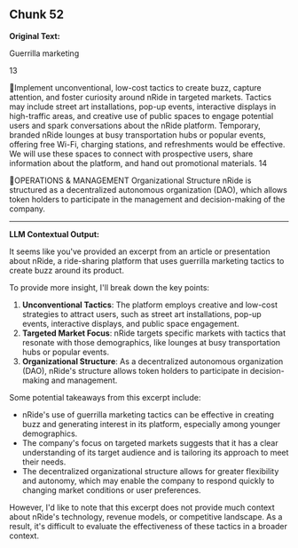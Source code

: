 ## Chunk 52

**Original Text:**

Guerrilla marketing

13

Implement unconventional, low-cost tactics to create buzz, capture attention, and foster curiosity around
nRide in targeted markets. Tactics may include street art installations, pop-up events, interactive displays
in high-traffic areas, and creative use of public spaces to engage potential users and spark conversations
about the nRide platform. Temporary, branded nRide lounges at busy transportation hubs or popular
events, offering free Wi-Fi, charging stations, and refreshments would be effective. We will use these
spaces to connect with prospective users, share information about the platform, and hand out promotional
materials. 14

OPERATIONS & MANAGEMENT
Organizational Structure
nRide is structured as a decentralized autonomous organization (DAO), which allows token holders to
participate in the management and decision-making of the company.

---

**LLM Contextual Output:**

It seems like you've provided an excerpt from an article or presentation about nRide, a ride-sharing platform that uses guerrilla marketing tactics to create buzz around its product.

To provide more insight, I'll break down the key points:

1. **Unconventional Tactics**: The platform employs creative and low-cost strategies to attract users, such as street art installations, pop-up events, interactive displays, and public space engagement.
2. **Targeted Market Focus**: nRide targets specific markets with tactics that resonate with those demographics, like lounges at busy transportation hubs or popular events.
3. **Organizational Structure**: As a decentralized autonomous organization (DAO), nRide's structure allows token holders to participate in decision-making and management.

Some potential takeaways from this excerpt include:

* nRide's use of guerrilla marketing tactics can be effective in creating buzz and generating interest in its platform, especially among younger demographics.
* The company's focus on targeted markets suggests that it has a clear understanding of its target audience and is tailoring its approach to meet their needs.
* The decentralized organizational structure allows for greater flexibility and autonomy, which may enable the company to respond quickly to changing market conditions or user preferences.

However, I'd like to note that this excerpt does not provide much context about nRide's technology, revenue models, or competitive landscape. As a result, it's difficult to evaluate the effectiveness of these tactics in a broader context.
